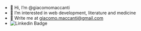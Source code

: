 - 👋 Hi, I’m @giacomomaccanti
- 👀 I’m interested in web development, literature and medicine
- 📧 Write me at giacomo.maccanti@gmail.com
- <img src="https://camo.githubusercontent.com/528b4d7c67b324a297aebbc55f11866239ddaded911b65d31f97c58642e42764/68747470733a2f2f696d672e736869656c64732e696f2f62616467652f2d4e6174616e253230436965706c696e736b692d3030373262313f7374796c653d666c6174266c6f676f3d4c696e6b6564696e266c6f676f436f6c6f723d7768697465" alt="Linkedin Badge" data-canonical-src="https://img.shields.io/badge/-Natan%20Cieplinski-0072b1?style=flat&amp;logo=Linkedin&amp;logoColor=white" style="max-width: 100%;">

<!---
giacomomaccanti/giacomomaccanti is a ✨ special ✨ repository because its `README.md` (this file) appears on your GitHub profile.
You can click the Preview link to take a look at your changes.
--->
